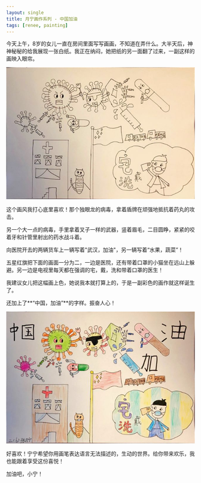 ```yaml
---
layout: single
title: 月宁画作系列 - 中国加油
tags: [renee, painting]
---
```


今天上午，8岁的女儿一直在房间里面写写画画，不知道在弄什么。大半天后，神神秘秘的给我展现一张白纸。我正在纳闷，她把纸的另一面翻了过来，一副这样的画映入眼帘。

![IMG_1708_med](../assets/img/Renee/IMG_1708_med.JPG)

这个画风我打心底里喜欢！那个独眼龙的病毒，拿着盾牌在顽强地抵抗着药丸的攻击。

另一个大一点的病毒，手里拿着叉子一样的武器，竖着眉毛，二目圆睁，紧紧的咬着牙和针管里射出的药水战斗着。

向医院开去的两辆货车上一辆写着"武汉，加油"，另一辆写着“水果，蔬菜”！

五星红旗把下面的画面一分为二，一边是医院，还有带着口罩的小猫坐在远山上躲避。另一边是电视里每天都在强调的宅，戴，洗和带着口罩的医生！

我建议女儿把这幅画上色，她说我本就打算上的，于是一副彩色的画作就这样诞生了。

还加上了**“中国，加油”**的字样。振奋人心！

![IMG_1709_med](../assets/img/Renee/IMG_1709_med.JPG)

好喜欢！宁宁希望你用画笔表达语言无法描述的，生动的世界。给你带来欢乐，我也能跟着享受这份喜悦！

加油吧，小宁！

